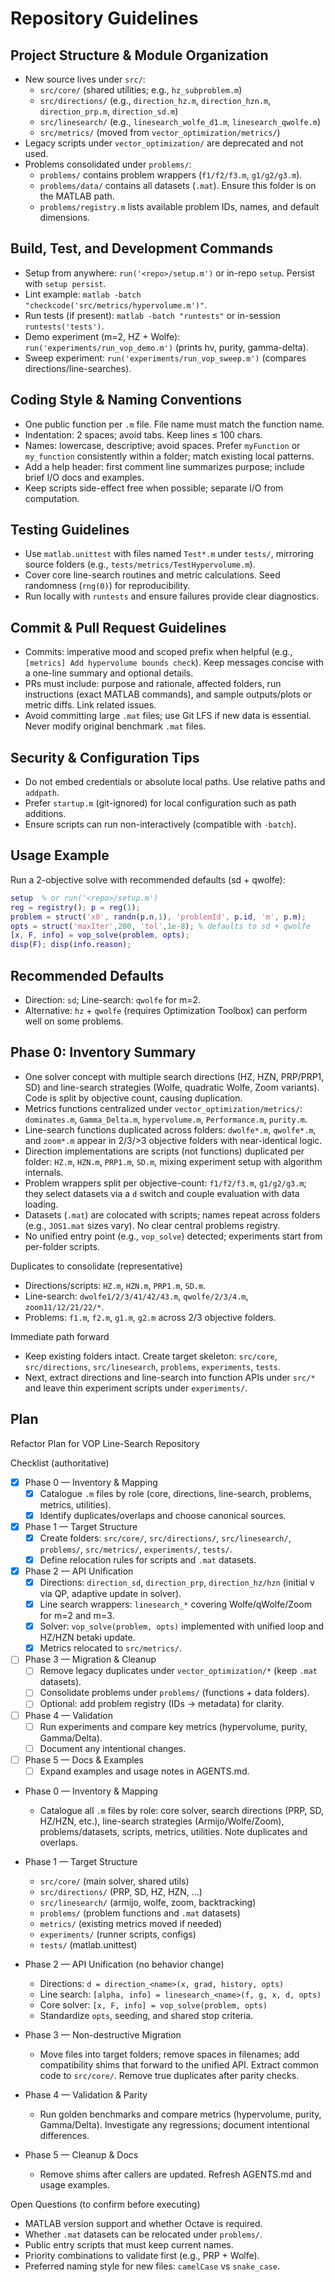 # Repository Guidelines

## Project Structure & Module Organization
- New source lives under `src/`:
  - `src/core/` (shared utilities; e.g., `hz_subproblem.m`)
  - `src/directions/` (e.g., `direction_hz.m`, `direction_hzn.m`, `direction_prp.m`, `direction_sd.m`)
  - `src/linesearch/` (e.g., `linesearch_wolfe_d1.m`, `linesearch_qwolfe.m`)
  - `src/metrics/` (moved from `vector_optimization/metrics/`)
- Legacy scripts under `vector_optimization/` are deprecated and not used.
- Problems consolidated under `problems/`:
  - `problems/` contains problem wrappers (`f1/f2/f3.m`, `g1/g2/g3.m`).
  - `problems/data/` contains all datasets (`.mat`). Ensure this folder is on the MATLAB path.
  - `problems/registry.m` lists available problem IDs, names, and default dimensions.

## Build, Test, and Development Commands
 - Setup from anywhere: `run('<repo>/setup.m')` or in-repo `setup`. Persist with `setup persist`.
- Lint example: `matlab -batch "checkcode('src/metrics/hypervolume.m')"`.
- Run tests (if present): `matlab -batch "runtests"` or in-session `runtests('tests')`.
 - Demo experiment (m=2, HZ + Wolfe): `run('experiments/run_vop_demo.m')` (prints hv, purity, gamma-delta).
 - Sweep experiment: `run('experiments/run_vop_sweep.m')` (compares directions/line-searches).

## Coding Style & Naming Conventions
- One public function per `.m` file. File name must match the function name.
- Indentation: 2 spaces; avoid tabs. Keep lines ≤ 100 chars.
- Names: lowercase, descriptive; avoid spaces. Prefer `myFunction` or `my_function` consistently within a folder; match existing local patterns.
- Add a help header: first comment line summarizes purpose; include brief I/O docs and examples.
- Keep scripts side-effect free when possible; separate I/O from computation.

## Testing Guidelines
- Use `matlab.unittest` with files named `Test*.m` under `tests/`, mirroring source folders (e.g., `tests/metrics/TestHypervolume.m`).
- Cover core line-search routines and metric calculations. Seed randomness (`rng(0)`) for reproducibility.
- Run locally with `runtests` and ensure failures provide clear diagnostics.

## Commit & Pull Request Guidelines
- Commits: imperative mood and scoped prefix when helpful (e.g., `[metrics] Add hypervolume bounds check`). Keep messages concise with a one-line summary and optional details.
- PRs must include: purpose and rationale, affected folders, run instructions (exact MATLAB commands), and sample outputs/plots or metric diffs. Link related issues.
- Avoid committing large `.mat` files; use Git LFS if new data is essential. Never modify original benchmark `.mat` files.

## Security & Configuration Tips
- Do not embed credentials or absolute local paths. Use relative paths and `addpath`.
- Prefer `startup.m` (git-ignored) for local configuration such as path additions.
- Ensure scripts can run non-interactively (compatible with `-batch`).

## Usage Example
Run a 2-objective solve with recommended defaults (sd + qwolfe):

```matlab
setup  % or run('<repo>/setup.m')
reg = registry(); p = reg(1);
problem = struct('x0', randn(p.n,1), 'problemId', p.id, 'm', p.m);
opts = struct('maxIter',200, 'tol',1e-8); % defaults to sd + qwolfe
[x, F, info] = vop_solve(problem, opts);
disp(F); disp(info.reason);
```

## Recommended Defaults
- Direction: `sd`; Line-search: `qwolfe` for m=2.
- Alternative: `hz` + `qwolfe` (requires Optimization Toolbox) can perform well on some problems.

## Phase 0: Inventory Summary
- One solver concept with multiple search directions (HZ, HZN, PRP/PRP1, SD) and line-search strategies (Wolfe, quadratic Wolfe, Zoom variants). Code is split by objective count, causing duplication.
- Metrics functions centralized under `vector_optimization/metrics/`: `dominates.m`, `Gamma_Delta.m`, `hypervolume.m`, `Performance.m`, `purity.m`.
- Line-search functions duplicated across folders: `dwolfe*.m`, `qwolfe*.m`, and `zoom*.m` appear in 2/3/>3 objective folders with near-identical logic.
- Direction implementations are scripts (not functions) duplicated per folder: `HZ.m`, `HZN.m`, `PRP1.m`, `SD.m`, mixing experiment setup with algorithm internals.
- Problem wrappers split per objective-count: `f1/f2/f3.m`, `g1/g2/g3.m`; they select datasets via a `d` switch and couple evaluation with data loading.
- Datasets (`.mat`) are colocated with scripts; names repeat across folders (e.g., `JOS1.mat` sizes vary). No clear central problems registry.
- No unified entry point (e.g., `vop_solve`) detected; experiments start from per-folder scripts.

Duplicates to consolidate (representative)
- Directions/scripts: `HZ.m`, `HZN.m`, `PRP1.m`, `SD.m`.
- Line-search: `dwolfe1/2/3/41/42/43.m`, `qwolfe/2/3/4.m`, `zoom11/12/21/22/*`.
- Problems: `f1.m`, `f2.m`, `g1.m`, `g2.m` across 2/3 objective folders.

Immediate path forward
- Keep existing folders intact. Create target skeleton: `src/core`, `src/directions`, `src/linesearch`, `problems`, `experiments`, `tests`.
- Next, extract directions and line-search into function APIs under `src/*` and leave thin experiment scripts under `experiments/`.

## Plan
Refactor Plan for VOP Line-Search Repository

Checklist (authoritative)

- [x] Phase 0 — Inventory & Mapping
  - [x] Catalogue `.m` files by role (core, directions, line-search, problems, metrics, utilities).
  - [x] Identify duplicates/overlaps and choose canonical sources.

- [x] Phase 1 — Target Structure
  - [x] Create folders: `src/core/`, `src/directions/`, `src/linesearch/`, `problems/`, `src/metrics/`, `experiments/`, `tests/`.
  - [x] Define relocation rules for scripts and `.mat` datasets.

- [x] Phase 2 — API Unification
  - [x] Directions: `direction_sd`, `direction_prp`, `direction_hz/hzn` (initial v via QP, adaptive update in solver).
  - [x] Line search wrappers: `linesearch_*` covering Wolfe/qWolfe/Zoom for m=2 and m=3.
  - [x] Solver: `vop_solve(problem, opts)` implemented with unified loop and HZ/HZN betaki update.
  - [x] Metrics relocated to `src/metrics/`.

- [ ] Phase 3 — Migration & Cleanup
  - [ ] Remove legacy duplicates under `vector_optimization/*` (keep `.mat` datasets).
  - [ ] Consolidate problems under `problems/` (functions + data folders).
  - [ ] Optional: add problem registry (IDs → metadata) for clarity.

- [ ] Phase 4 — Validation
  - [ ] Run experiments and compare key metrics (hypervolume, purity, Gamma/Delta).
  - [ ] Document any intentional changes.

- [ ] Phase 5 — Docs & Examples
  - [ ] Expand examples and usage notes in AGENTS.md.

- Phase 0 — Inventory & Mapping
  - Catalogue all `.m` files by role: core solver, search directions (PRP, SD, HZ/HZN, etc.), line-search strategies (Armijo/Wolfe/Zoom), problems/datasets, scripts, metrics, utilities. Note duplicates and overlaps.

- Phase 1 — Target Structure
  - `src/core/` (main solver, shared utils)
  - `src/directions/` (PRP, SD, HZ, HZN, ...)
  - `src/linesearch/` (armijo, wolfe, zoom, backtracking)
  - `problems/` (problem functions and `.mat` datasets)
  - `metrics/` (existing metrics moved if needed)
  - `experiments/` (runner scripts, configs)
  - `tests/` (matlab.unittest)

- Phase 2 — API Unification (no behavior change)
  - Directions: `d = direction_<name>(x, grad, history, opts)`
  - Line search: `[alpha, info] = linesearch_<name>(f, g, x, d, opts)`
  - Core solver: `[x, F, info] = vop_solve(problem, opts)`
  - Standardize `opts`, seeding, and shared stop criteria.

- Phase 3 — Non-destructive Migration
  - Move files into target folders; remove spaces in filenames; add compatibility shims that forward to the unified API. Extract common code to `src/core/`. Remove true duplicates after parity checks.

- Phase 4 — Validation & Parity
  - Run golden benchmarks and compare metrics (hypervolume, purity, Gamma/Delta). Investigate any regressions; document intentional differences.

- Phase 5 — Cleanup & Docs
  - Remove shims after callers are updated. Refresh AGENTS.md and usage examples.

Open Questions (to confirm before executing)
- MATLAB version support and whether Octave is required.
- Whether `.mat` datasets can be relocated under `problems/`.
- Public entry scripts that must keep current names.
- Priority combinations to validate first (e.g., PRP + Wolfe).
- Preferred naming style for new files: `camelCase` vs `snake_case`.
